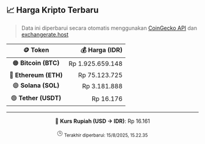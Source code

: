 

<!-- HARGA_KRIPTO -->
## 📈 Harga Kripto Terbaru

> Data ini diperbarui secara otomatis menggunakan [CoinGecko API](https://www.coingecko.com/) dan [exchangerate.host](https://exchangerate.host/)

<div align="center">

| 🪙 Token | 💰 Harga (IDR) |
|:------:|---------------:|
| 🟠 **Bitcoin (BTC)**   | Rp 1.925.659.148 |
| 🔵 **Ethereum (ETH)**  | Rp 75.123.725 |
| 🟣 **Solana (SOL)**    | Rp 3.181.888 |
| 🟢 **Tether (USDT)**   | Rp 16.176 |

---

💱 **Kurs Rupiah (USD → IDR)**: Rp 16.161

🕒 <sub>Terakhir diperbarui: 15/8/2025, 15.22.35</sub>

</div>
<!-- /HARGA_KRIPTO -->
